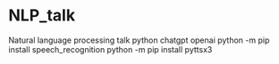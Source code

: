 # NLP_talk
Natural language processing talk python chatgpt openai
python -m pip install speech_recognition
python -m pip install pyttsx3
